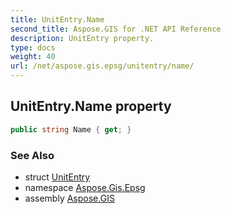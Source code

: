 ```yaml
---
title: UnitEntry.Name
second_title: Aspose.GIS for .NET API Reference
description: UnitEntry property. 
type: docs
weight: 40
url: /net/aspose.gis.epsg/unitentry/name/
---
```

## UnitEntry.Name property

```csharp
public string Name { get; }
```

### See Also

* struct [UnitEntry](../)
* namespace [Aspose.Gis.Epsg](../../unitentry/)
* assembly [Aspose.GIS](../../../)


